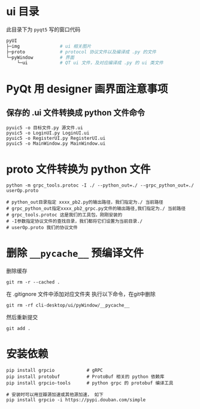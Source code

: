 # ui 目录
此目录下为 `pyqt5` 写的窗口代码

```bash
pyUI
├─img               # ui 相关图片
├─proto             # protocol 协议文件以及编译成 .py 的文件
└─pyWindow          # 界面
    └─ui            # QT ui 文件，及对应编译成 .py 的 ui 类文件
```

# PyQt 用 designer 画界面注意事项
## 保存的 .ui 文件转换成 python 文件命令
```shell
pyuic5 -o 目标文件.py 源文件.ui
pyuic5 -o LoginUI.py LoginUI.ui
pyuic5 -o RegisterUI.py RegisterUI.ui
pyuic5 -o MainWindow.py MainWindow.ui
```

# proto 文件转换为 python 文件
```shell script
python -m grpc_tools.protoc -I ./ --python_out=./ --grpc_python_out=./ userOp.proto

# python_out目录指定 xxxx_pb2.py的输出路径，我们指定为./ 当前路径
# grpc_python_out指定xxxx_pb2_grpc.py文件的输出路径,我们指定为./ 当前路径
# grpc_tools.protoc 这是我们的工具包，刚刚安装的
# -I参数指定协议文件的查找目录，我们都将它们设置为当前目录./
# userOp.proto 我们的协议文件

```



# 删除 `__pycache__` 预编译文件

删除缓存
```shell script
git rm -r --cached .
```
在 .gitignore 文件中添加对应文件夹
执行以下命令，在git中删除 
```shell script
git rm -rf cli-desktop/ui/pyWindow/__pycache__
```
然后重新提交
```shell script
git add .
```


# 安装依赖
```shell script
pip install grpcio            # gRPC
pip install protobuf          # ProtoBuf 相关的 python 依赖库
pip install grpcio-tools      # python grpc 的 protobuf 编译工具

# 安装时可以用豆瓣源加速或其他源加速， 如下
pip install grpcio -i https://pypi.douban.com/simple
```


